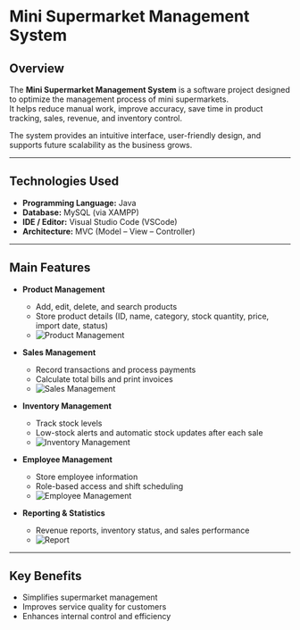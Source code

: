 # Mini Supermarket Management System  

## Overview  
The **Mini Supermarket Management System** is a software project designed to optimize the management process of mini supermarkets.  
It helps reduce manual work, improve accuracy, save time in product tracking, sales, revenue, and inventory control.  

The system provides an intuitive interface, user-friendly design, and supports future scalability as the business grows.  

---

## Technologies Used  
- **Programming Language:** Java  
- **Database:** MySQL (via XAMPP)  
- **IDE / Editor:** Visual Studio Code (VSCode)  
- **Architecture:** MVC (Model – View – Controller)  

---

## Main Features  

- **Product Management**  
  - Add, edit, delete, and search products  
  - Store product details (ID, name, category, stock quantity, price, import date, status)  
  - ![Product Management](https://github.com/chaulinh0611/PBL3_Mini-Mark-Management-System/tree/main/images/product_management)  

- **Sales Management**  
  - Record transactions and process payments  
  - Calculate total bills and print invoices  
  - ![Sales Management](https://github.com/chaulinh0611/PBL3_Mini-Mark-Management-System/tree/main/images/sales_management)  

- **Inventory Management**  
  - Track stock levels  
  - Low-stock alerts and automatic stock updates after each sale  
  - ![Inventory Management](https://github.com/chaulinh0611/PBL3_Mini-Mark-Management-System/tree/main/images/inventory_management)  

- **Employee Management**  
  - Store employee information  
  - Role-based access and shift scheduling  
  - ![Employee Management](https://github.com/chaulinh0611/PBL3_Mini-Mark-Management-System/tree/main/images/employee_management)  

- **Reporting & Statistics**  
  - Revenue reports, inventory status, and sales performance  
  - ![Report](https://github.com/chaulinh0611/PBL3_Mini-Mark-Management-System/tree/main/images/reporting_statistics)  

---

## Key Benefits  
- Simplifies supermarket management  
- Improves service quality for customers  
- Enhances internal control and efficiency  
